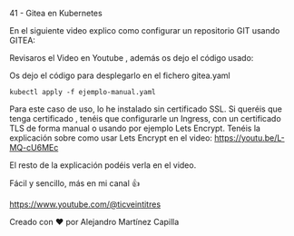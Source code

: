 41 - Gitea en Kubernetes

En el siguiente video explico como configurar un repositorio GIT usando GITEA:

Revisaros el Video en Youtube , además os dejo el código usado: 

Os dejo el código para desplegarlo en el fichero gitea.yaml

```
kubectl apply -f ejemplo-manual.yaml
```

Para este caso de uso, lo he instalado sin certificado SSL. Si queréis que tenga certificado , tenéis que configurarle un Ingress, con un certificado TLS de forma manual o usando por ejemplo Lets Encrypt. Tenéis la explicación sobre como usar Lets Encrypt en el video: https://youtu.be/L-MQ-cU6MEc

El resto de la explicación podéis verla en el video.

Fácil y sencillo, más en mi canal 👍

https://www.youtube.com/@ticveintitres

Creado con ❤️ por Alejandro Martínez Capilla